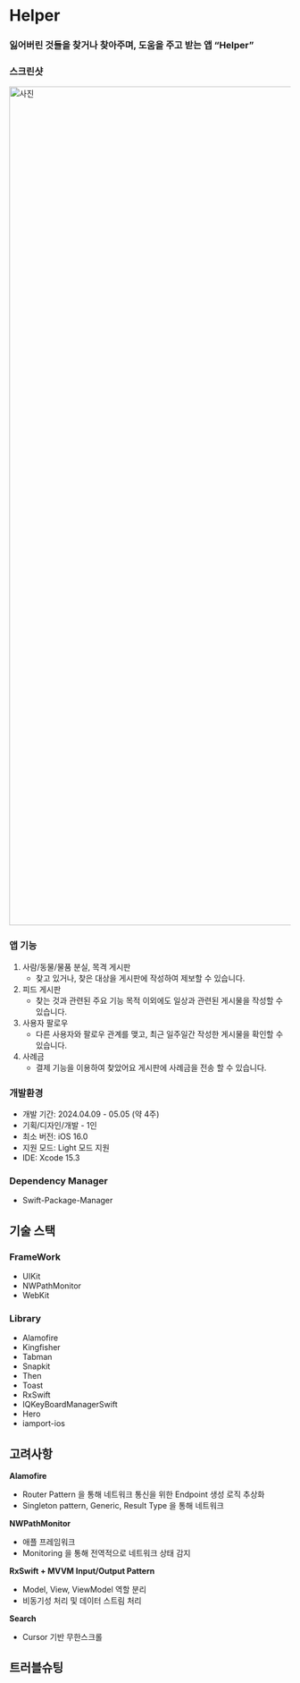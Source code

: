 # **Helper**

### 잃어버린 것들을 찾거나 찾아주며, 도움을 주고 받는 앱 “Helper”

### 스크린샷

<img width="1500" alt="사진" src="https://github.com/youngjoo00/Helper/assets/90439413/87c02794-6d73-466c-b09e-ffd1c76dabad">

### **앱 기능**

1. 사람/동물/물품 분실, 목격 게시판
    - 찾고 있거나, 찾은 대상을 게시판에 작성하여 제보할 수 있습니다.
2. 피드 게시판
    - 찾는 것과 관련된 주요 기능 목적 이외에도 일상과 관련된 게시물을 작성할 수 있습니다.
3. 사용자 팔로우
    - 다른 사용자와 팔로우 관계를 맺고, 최근 일주일간 작성한 게시물을 확인할 수 있습니다.
4. 사례금
    - 결제 기능을 이용하여 찾았어요 게시판에 사례금을 전송 할 수 있습니다.

### **개발환경**

- 개발 기간: 2024.04.09 - 05.05 (약 4주)
- 기획/디자인/개발 - 1인
- 최소 버전: iOS 16.0
- 지원 모드: Light 모드 지원
- IDE: Xcode 15.3

### **Dependency Manager**

- Swift-Package-Manager

## 기술 스택

### **FrameWork**

- UIKit
- NWPathMonitor
- WebKit

### **Library**

- Alamofire
- Kingfisher
- Tabman
- Snapkit
- Then
- Toast
- RxSwift
- IQKeyBoardManagerSwift
- Hero
- iamport-ios

## **고려사항**

**Alamofire**

- Router Pattern 을 통해 네트워크 통신을 위한 Endpoint 생성 로직 추상화
- Singleton pattern, Generic, Result Type 을 통해 네트워크 

**NWPathMonitor**

- 애플 프레임워크
- Monitoring 을 통해 전역적으로 네트워크 상태 감지

**RxSwift + MVVM Input/Output Pattern**

- Model, View, ViewModel 역할 분리
- 비동기성 처리 및 데이터 스트림 처리

**Search**

- Cursor 기반 무한스크롤

## 트러블슈팅
